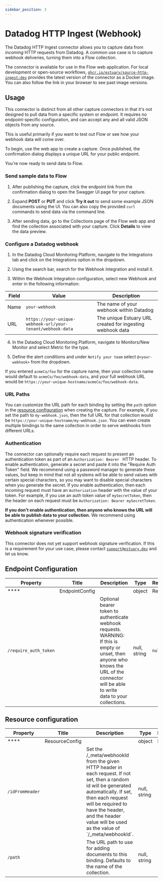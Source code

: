 ```yaml
---
sidebar_position: 3
---
```

# Datadog HTTP Ingest (Webhook)

The Datadog HTTP Ingest connector allows you to capture data from _incoming_ HTTP requests from Datadog.
A common use case is to capture webhook deliveries, turning them into a Flow collection.

The connector is available for use in the Flow web application. For local development or open-source workflows, [`ghcr.io/estuary/source-http-ingest:dev`](https://ghcr.io/estuary/source-http-ingest:dev) provides the latest version of the connector as a Docker image. You can also follow the link in your browser to see past image versions.

## Usage

This connector is distinct from all other capture connectors in that it's not designed to pull data from a specific
system or endpoint. It requires no endpoint-specific configuration, and can accept any and all valid JSON objects from any source.

This is useful primarily if you want to test out Flow or see how your webhook data will come over.

To begin, use the web app to create a capture. Once published, the confirmation dialog displays
a unique URL for your public endpoint.

You're now ready to send data to Flow.

### Send sample data to Flow

1. After publishing the capture, click the endpoint link from the confirmation dialog to open the Swagger UI page for your capture.

2. Expand **POST** or **PUT** and click **Try it out** to send some example JSON documents using the UI. You can also copy the provided `curl` commands to send data via the command line.

3. After sending data, go to the Collections page of the Flow web app and find the collection associated with your capture.
Click **Details** to view the data preview.

### Configure a Datadog webhook

1. In the Datadog Cloud Monitoring Platform, navigate to the Integrations tab and click on the Integrations option in the dropdown.

2. Using the search bar, search for the Webhook Integration and install it.

3. Within the Webhook Integration configuration, select new Webhook and enter in the following information:

| Field | Value | Description |
|---|---|---|
| Name |`your-webhook`| The name of your webhook within Datadog |
| URL | `https://your-unique-webhook-url/your-tenant/webhook-data` | The unique Estuary URL created for ingesting webhook data  |

4. In the Datadog Cloud Monitoring Platform, navigate to Monitors/New Monitor and select Metric for the type.

5. Define the alert conditions and under `Notify your team` select `@<your-webhook>` from the dropdown.

If you entered `acmeCo/foo` for the capture name, then
your collection name would default to `acmeCo/foo/webhook-data`, and your full webhook URL would be `https://your-unique-hostname/acmeCo/foo/webhook-data`.

### URL Paths

You can customize the URL path for each binding by setting the `path` option in the [resource configuration](#resource-configuration) when creating the capture. For example, if you set the path to `my-webhook.json`,
then the full URL for that collection would be `https://your-unique-hostname/my-webhook.json`. You can even create multiple bindings to the same collection
in order to serve webhooks from different URLs.

### Authentication

The connector can optionally require each request to present an authentication token as part of an `Authorization: Bearer ` HTTP header. To enable authentication, generate a secret and paste it into the "Require Auth Token" field. We recommend using a password manager to generate these values, but keep in mind that not all systems will be able to send values with certain special characters, so you may want to disable special characters when you generate the secret. If you enable authentication, then each incoming request must have an `Authorization` header with the value of your token. For example, if you use an auth token value of `mySecretToken`, then the header on each request must be `Authorization: Bearer mySecretToken`.

**If you don't enable authentication, then anyone who knows the URL will be able to publish data to your collection.** We recommend using authentication whenever possible.

### Webhook signature verification

This connector does not yet support webhook signature verification. If this is a requirement for your use case, please contact [`support@estuary.dev`](mailto://support@estuary.dev) and let us know.

## Endpoint Configuration

| Property | Title | Description | Type | Required/Default |
|---|---|---|---|---|
| **** | EndpointConfig |  | object | Required |
| `/require_auth_token` |  | Optional bearer token to authenticate webhook requests. WARNING: If this is empty or unset, then anyone who knows the URL of the connector will be able to write data to your collections. | null, string | `null` |

## Resource configuration

| Property | Title | Description | Type | Required/Default |
|---|---|---|---|---|
| **** | ResourceConfig |  | object | Required |
| `/idFromHeader` |  | Set the &#x2F;&#x5F;meta&#x2F;webhookId from the given HTTP header in each request. If not set, then a random id will be generated automatically. If set, then each request will be required to have the header, and the header value will be used as the value of &#x60;&#x2F;&#x5F;meta&#x2F;webhookId&#x60;. | null, string |  |
| `/path` |  | The URL path to use for adding documents to this binding. Defaults to the name of the collection. | null, string |  |


